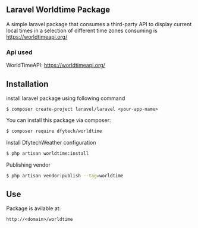 ## Laravel Worldtime Package

A simple laravel package that consumes a third-party API to display current local times in a selection of different time zones consuming is https://worldtimeapi.org/

### Api used

WorldTimeAPI: https://worldtimeapi.org/  


## Installation

install laravel package using following command
```
$ composer create-project laravel/laravel <your-app-name>
```

You can install this package via composer:
```bash
$ composer require dfytech/worldtime
```

Install DfytechWeather configuration
```bash
$ php artisan worldtime:install
```

Publishing vendor
```bash
$ php artisan vendor:publish --tag=worldtime
```

## Use

Package is avilable at:
```
http://<domain>/worldtime 

```
